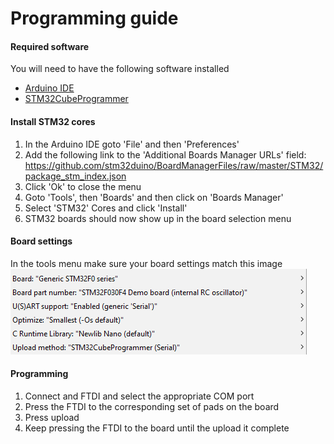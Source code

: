 # Programming guide
#### Required software
You will need to have the following software installed
* [Arduino IDE](https://www.arduino.cc/en/Main/software)
* [STM32CubeProgrammer](https://www.st.com/en/development-tools/stm32cubeprog.html)

#### Install STM32 cores
1. In the Arduino IDE goto 'File' and then 'Preferences'
2. Add the following link to the 'Additional Boards Manager URLs' field:
https://github.com/stm32duino/BoardManagerFiles/raw/master/STM32/package_stm_index.json
3. Click 'Ok' to close the menu
4. Goto 'Tools', then 'Boards' and then click on 'Boards Manager'
5. Select 'STM32' Cores and click 'Install'
6. STM32 boards should now show up in the board selection menu

#### Board settings
In the tools menu make sure your board settings match this image
![Board settings](https://github.com/edwardatki/Antdrive/blob/master/documentation/programming_settings.PNG)

#### Programming
1. Connect and FTDI and select the appropriate COM port
2. Press the FTDI to the corresponding set of pads on the board
3. Press upload
4. Keep pressing the FTDI to the board until the upload it complete
